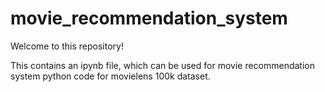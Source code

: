 # movie_recommendation_system

Welcome to this repository!

This contains an ipynb file, which can be used for movie recommendation system python code for movielens 100k dataset.
